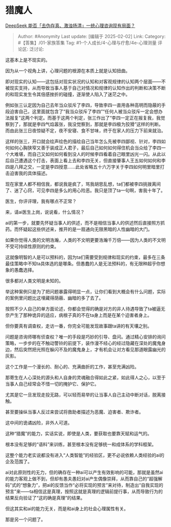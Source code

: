 # 猎魔人
[DeepSeek 能否「去伪存真、激浊扬清」一统心理咨询现有局面？](https://www.zhihu.com/question/10743483773/answer/90929027281)

> Author: #Anonymity
> Last update: [编辑于 2025-02-02]
> Link:
> Category: #【答集】/01-家族答集 
> Tag: #1-个人成长/4-心理与疗愈/4e-心理测量 
> 评论区:
> 泛讨论:

这基本上是不现实的。

因为从一个视角上讲，心理问题的根源在本质上就是认知扭曲。

即对现实的认知——这包括对现实状况的认知和对客观规律的认知两个层面——不被现实支持，从而导致当事人基于自己对情况和规律的认知作出的判断和决策不断的和现实发生令其倍感挫折的碰撞，逐渐使人陷入了迷茫之中。

例如张三认定因为自己去年当众驳斥了李四，导致李四一直用各种高明而隐蔽的手段迫害自己，这里面就包含了“我当众驳斥了李四”“任何人被当众驳斥一定会想办法报复”这两个判定。而基于这两个判定，张三作出了“李四一定正在报复我，我觉察到了，那就是李四气焰嚣张，我没觉察到，那就是李四极为狡猾”这样的判断。而由此张三日夜惊疑不定，夜不安寝、食不甘味，终于在家人的压力下前来就治。

这样的张三，开口就会绘声绘色的描绘自己当年怎么先被李四鄙视、针对，李四如何如何心胸狭窄又善于装成正人君子，最后自己如何如何得住机会当众给了李四一个大难堪，而自己又如何如何看到没人的时候李四看着自己眼里凶光一闪。从此以后自己遭遇这个打击，表面上看上去和李四无关，但直接肇事人王五如何如何和李四是八拜之交，一定是李四授意……此处省略五十六万字关于李四如何明里暗里打击迫害我的具体描述。

现在家里人都不相信我，都说我是疯了，骂我胡思乱想，ta们都被李四挑拨离间了、迷了心窍，可见李四是多么的用心险恶。我只是顶了ta一句啊，害我十年了。

医生，你评评理，我有哪点不正常？

来，请ai医生上岗，说说看，什么情况？

ai的第一步，就要先怀疑当事人的供述，而不是相信当事人的供述然后直接照方抓药。而怀疑起这些供述来，推开的是一扇通向无限黑暗的人性幽暗的大门。

如果你觉得人类的文明浩瀚，人类的不文明更要浩瀚千万倍——因为人类的不文明不受可持续性原则的约束。

这就像明智的人是可以预料的，因为ta们需要受到规律和现实的约束，最多在三条最佳策略中不知ta具体选的是哪条。但愚蠢的人是无法预料的，有无限种超乎你想象的愚蠢选择。

很多都对人类文明是未知的。

举这种案例只是为了把问题暴露得明显一点，让你们看到大概会有什么问题，实际的案例里问题比这埋藏得荫蔽、幽暗的多了去了。

按照不少人自己的单方面论述，你都会觉得的确是对方的非人待遇导致了ta被逼无奈产生了那种诡异的适应，病根子真的不在ta身上而是在某个迫害者身上。

但你要真有调查权，走访一番，你完全可能发现故事跟ta讲的有天壤之别。

问题是咨询师哪有侦查权？唯一的手段是巧妙的引导、盘问。通过精心安排的询问策略，一步步的在不触动警铃的前提下，装作漫不经心的经过隐藏在深处的魔鬼身边，然后突然把光照在躲闪不及的魔鬼身上，才有机会让对方看见那道眼露幽光的灰影。

这个工作是一个漫长的、耐心的、充满曲折的工作，甚至充满凶险。

那寄生在人心深处的源头和人自身的灵魂融合得如此之紧，如此得人之心，以至于当事人自己经常会不惜一切的掩护它、保护它。

尤其是它一旦发现走投无路，可以轻而易举的让当事人自己主动中断对话，脱离接触。

甚至要操纵当事人反过来尝试将救助者描述为恶魔、迫害者、欺诈者。

这中间的诡谲凶险，非外人可道。

这种“猎魔”的能力，实话实说，即使是人类，要获取也要靠天赋和运气的。

根本没有足够的“语料”来训练，甚至根本没有足够统一和成体系的学科框架。

这整个能力老实说都没有进入“人类智能”的经验区，更不必说依赖人类经验的ai的企及范围了。

ai对此原则性的无力，但的确存在一种ai可以产生有效影响的可能，那就是虽然ai的能力客观上做不到，但却有愚夫愚妇对ai产生偶像崇拜，从而靠自己的“超强解码”式的“想象力”，把ai的反馈当作“必将实现的预言”来对待，制造出“自我实现的预言”来——ta相信这是真理，按照这就是真理的逻辑前提行事，从而导致行为的结果反向验证了“这的确是真理”的结果。

但这其实和ai的能力无关，而是和ai身上的社会心理属性有关。

那是另一个问题了。
